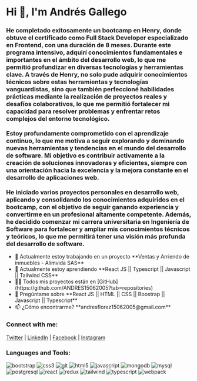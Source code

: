 <h1 class="text-3xl font-bold text-center text-blue-600 py-4">Hi 👋, I'm Andrés Gallego</h1>

<h3 class="text-lg text-center px-4 py-2">
  He completado exitosamente un bootcamp en Henry, donde obtuve el certificado como Full Stack Developer especializado en Frontend, con una duración de 8 meses. Durante este programa intensivo, adquirí conocimientos fundamentales e importantes en el ámbito del desarrollo web, lo que me permitió profundizar en diversas tecnologías y herramientas clave. A través de Henry, no solo pude adquirir conocimientos técnicos sobre estas herramientas y tecnologías vanguardistas, sino que también perfeccioné habilidades prácticas mediante la realización de proyectos reales y desafíos colaborativos, lo que me permitió fortalecer mi capacidad para resolver problemas y enfrentar retos complejos del entorno tecnológico.
  <br><br>
  Estoy profundamente comprometido con el aprendizaje continuo, lo que me motiva a seguir explorando y dominando nuevas herramientas y tendencias en el mundo del desarrollo de software. Mi objetivo es contribuir activamente a la creación de soluciones innovadoras y eficientes, siempre con una orientación hacia la excelencia y la mejora constante en el desarrollo de aplicaciones web.
  <br><br>
  He iniciado varios proyectos personales en desarrollo web, aplicando y consolidando los conocimientos adquiridos en el bootcamp, con el objetivo de seguir ganando experiencia y convertirme en un profesional altamente competente. Además, he decidido comenzar mi carrera universitaria en Ingeniería de Software para fortalecer y ampliar mis conocimientos técnicos y teóricos, lo que me permitirá tener una visión más profunda del desarrollo de software.
</h3>

<ul class="list-disc pl-6 py-4">
  <li>🔭 Actualmente estoy trabajando en un proyecto **Ventas y Arriendo de inmuebles - Alimvida SAS**</li>
  <li>🌱 Actualmente estoy aprendiendo **React JS || Typescript || Javascript || Tailwind CSS**</li>
  <li>👨‍💻 Todos mis proyectos están en [GitHub](https://github.com/ANDRES15062005?tab=repositories)</li>
  <li>💬 Pregúntame sobre **React JS || HTML || CSS || Boostrap || Javascript || Typescript**</li>
  <li>📫 ¿Cómo encontrarme? **andresflorez15062005@gmail.com**</li>
</ul>

<h3 class="text-xl font-semibold text-left py-2">Connect with me:</h3>
<p class="text-left space-x-4">
  <a href="https://x.com/andresgallegof" target="_blank" class="text-blue-600 hover:text-blue-800">Twitter</a> |
  <a href="https://www.linkedin.com/in/andres-gallego-florez-28189b2a6/" target="_blank" class="text-blue-600 hover:text-blue-800">LinkedIn</a> |
  <a href="https://www.facebook.com/profile.php?id=100076962652329" target="_blank" class="text-blue-600 hover:text-blue-800">Facebook</a> |
  <a href="https://www.instagram.com/andresflorez1506/" target="_blank" class="text-blue-600 hover:text-blue-800">Instagram</a>
</p>

<h3 class="text-xl font-semibold text-left py-2">Languages and Tools:</h3>
<p class="flex flex-wrap gap-4">
  <img src="https://raw.githubusercontent.com/devicons/devicon/master/icons/bootstrap/bootstrap-plain-wordmark.svg" alt="bootstrap">
  <img src="https://raw.githubusercontent.com/devicons/devicon/master/icons/css3/css3-original-wordmark.svg" alt="css3">
  <img src="https://www.vectorlogo.zone/logos/git-scm/git-scm-icon.svg" alt="git">
  <img src="https://raw.githubusercontent.com/devicons/devicon/master/icons/html5/html5-original-wordmark.svg" alt="html5">
  <img src="https://raw.githubusercontent.com/devicons/devicon/master/icons/javascript/javascript-original.svg" alt="javascript">
  <img src="https://raw.githubusercontent.com/devicons/devicon/master/icons/mongodb/mongodb-original-wordmark.svg" alt="mongodb">
  <img src="https://raw.githubusercontent.com/devicons/devicon/master/icons/mysql/mysql-original-wordmark.svg" alt="mysql">
  <img src="https://raw.githubusercontent.com/devicons/devicon/master/icons/postgresql/postgresql-original-wordmark.svg" alt="postgresql">
  <img src="https://raw.githubusercontent.com/devicons/devicon/master/icons/react/react-original-wordmark.svg" alt="react">
  <img src="https://raw.githubusercontent.com/devicons/devicon/master/icons/redux/redux-original.svg" alt="redux">
  <img src="https://www.vectorlogo.zone/logos/tailwindcss/tailwindcss-icon.svg" alt="tailwind">
  <img src="https://raw.githubusercontent.com/devicons/devicon/master/icons/typescript/typescript-original.svg" alt="typescript">
  <img src="https://raw.githubusercontent.com/devicons/devicon/d00d0969292a6569d45b06d3f350f463a0107b0d/icons/webpack/webpack-original-wordmark.svg" alt="webpack">
</p>






